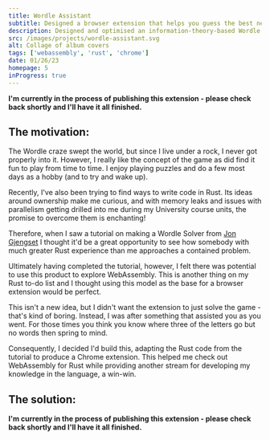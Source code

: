 ```yaml
---
title: Wordle Assistant
subtitle: Designed a browser extension that helps you guess the best next word in Wordle
description: Designed and optimised an information-theory-based Wordle Solver using Rust. Then combined WebAssembly and Chrome browser extensions to enable the solver to be used interactively to assist in the existing Worlde game.
src: /images/projects/wordle-assistant.svg
alt: Collage of album covers
tags: ['webassembly', 'rust', 'chrome']
date: 01/26/23
homepage: 5
inProgress: true
---
```


**I'm currently in the process of publishing this extension - please check back shortly and I'll have it all finished.**

## The motivation:

The Wordle craze swept the world, but since I live under a rock, I never got properly into it. However, I really like the concept of the game as did find it fun to play from time to time. I enjoy playing puzzles and do a few most days as a hobby (and to try and wake up).

Recently, I've also been trying to find ways to write code in Rust. Its ideas around ownership make me curious, and with memory leaks and issues with parallelism getting drilled into me during my University course units, the promise to overcome them is enchanting!

Therefore, when I saw a tutorial on making a Wordle Solver from [Jon Gjengset](https://www.youtube.com/c/JonGjengset) I thought it'd be a great opportunity to see how somebody with much greater Rust experience than me approaches a contained problem.

Ultimately having completed the tutorial, however, I felt there was potential to use this product to explore WebAssembly. This is another thing on my Rust to-do list and I thought using this model as the base for a browser extension would be perfect.

This isn't a new idea, but I didn't want the extension to just solve the game - that's kind of boring. Instead, I was after something that assisted you as you went. For those times you think you know where three of the letters go but no words then spring to mind.

Consequently, I decided I'd build this, adapting the Rust code from the tutorial to produce a Chrome extension. This helped me check out WebAssembly for Rust while providing another stream for developing my knowledge in the language, a win-win.

## The solution:

**I'm currently in the process of publishing this extension - please check back shortly and I'll have it all finished.**
